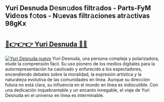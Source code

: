 ## Yuri Desnuda D𝚎sn𝚞dos filtr𝚊dos - Parts-FyM Vid𝚎os f𝚘tos - N𝚞evas filtr𝚊ciones atr𝚊ctivas 98gKx

# <h2><a href="http://mb1jw1.tromn.icu/?c=Yuri+Desnuda">🔗👉👉👉 Yuri Desnuda 🔗🔗</a></h2>

[![Yuri Desnuda nuevo](https://i.imgur.com/pEAQMta.gif)](http://mb1jw1.tromn.icu/?c=Yuri+Desnuda)
Yuri Desnuda, una persona compleja y polarizadora, elude la comprensión fácil. Su uso pionero de los medios digitales para la autorrepresentación ha cautivado y enfurecido a los espectadores, encendiendo debates sobre la moralidad, la expresión artística y la naturaleza evolutiva de las comunidades en línea. Aunque su dirección futura no está clara, su influencia en el mundo en línea es indiscutible. Con una dedicación inquebrantable y un encanto innegable, el viaje de Yuri Desnuda en el universo en línea es interminable.
